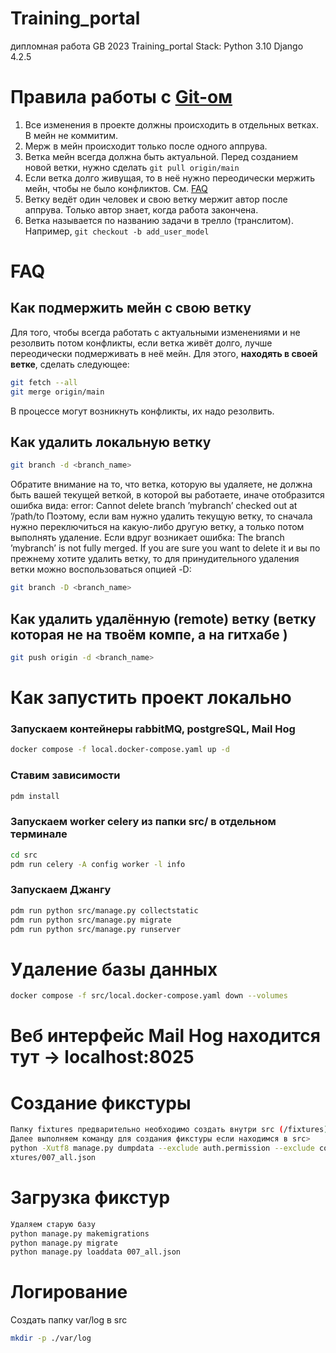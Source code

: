 # Training_portal
дипломная работа GB 2023
Training_portal
Stack:
Python 3.10
Django 4.2.5

# Правила работы с [Git-ом](https://git-scm.com/book/ru/v2)
1. Все изменения в проекте должны происходить в отдельных ветках. В мейн не коммитим.
2. Мерж в мейн происходит только после одного аппрува.
3. Ветка мейн всегда должна быть актуальной. Перед созданием новой ветки, нужно сделать ```git pull origin/main```
4. Если ветка долго живущая, то в неё нужно переодически мержить мейн, чтобы не было конфликтов. См. [FAQ](#Как-подмержить-мейн-с-свою-ветку)
5. Ветку ведёт один человек и свою ветку мержит автор после аппрува. Только автор знает, когда работа закончена.
6. Ветка называется по названию задачи в трелло (транслитом). Например, ```git checkout -b add_user_model```


# FAQ
## Как подмержить мейн с свою ветку
Для того, чтобы всегда работать с актуальными изменениями и не резолвить потом конфликты, если ветка живёт долго, лучше переодически подмерживать в неё мейн. Для этого, **находять в своей ветке**, сделать следующее:

```bash
git fetch --all
git merge origin/main
```
В процессе могут возникнуть конфликты, их надо резолвить.

## Как удалить локальную ветку
```bash
git branch -d <branch_name>
```
Обратите внимание на то, что ветка, которую вы удаляете, не должна быть вашей текущей веткой, в которой вы работаете, иначе отобразится ошибка вида:
error: Cannot delete branch ’mybranch’ checked out at ’/path/to
Поэтому, если вам нужно удалить текущую ветку, то сначала нужно переключиться на какую-либо другую ветку, а только потом выполнять удаление.
Если вдруг возникает ошибка: The branch ’mybranch’ is not fully merged. If you are sure you want to delete it и вы по прежнему хотите удалить ветку,
то для принудительного удаления ветки можно воспользоваться опцией -D:

```bash
git branch -D <branch_name>
```

## Как удалить удалённую (remote) ветку (ветку которая не на твоём компе, а на гитхабе )
```bash
git push origin -d <branch_name>
```

# Как запустить проект локально
### Запускаем контейнеры rabbitMQ, postgreSQL, Mail Hog
```bash
docker compose -f local.docker-compose.yaml up -d
```
### Ставим зависимости
```bash
pdm install 
```
### Запускаем worker celery из папки src/ в отдельном терминале
```bash
cd src
pdm run celery -A config worker -l info
```
### Запускаем Джангу 
```bash
pdm run python src/manage.py collectstatic
pdm run python src/manage.py migrate
pdm run python src/manage.py runserver
```
# Удаление базы данных 
```bash
docker compose -f src/local.docker-compose.yaml down --volumes

```
# Веб интерфейс Mail Hog находится тут -> localhost:8025

# Создание фикстуры
```bash
Папку fixtures предварительно необходимо создать внутри src (/fixtures)
Далее выполняем команду для создания фикстуры если находимся в src>
python -Xutf8 manage.py dumpdata --exclude auth.permission --exclude contenttypes --exclude auth.group  --exclude admin.logentry --exclude sessions --indent 2 -o ./fi
xtures/007_all.json
```
# Загрузка фикстур
```bash
Удаляем старую базу
python manage.py makemigrations
python manage.py migrate
python manage.py loaddata 007_all.json
```
# Логирование
Создать папку var/log в src
```bash
mkdir -p ./var/log
```

